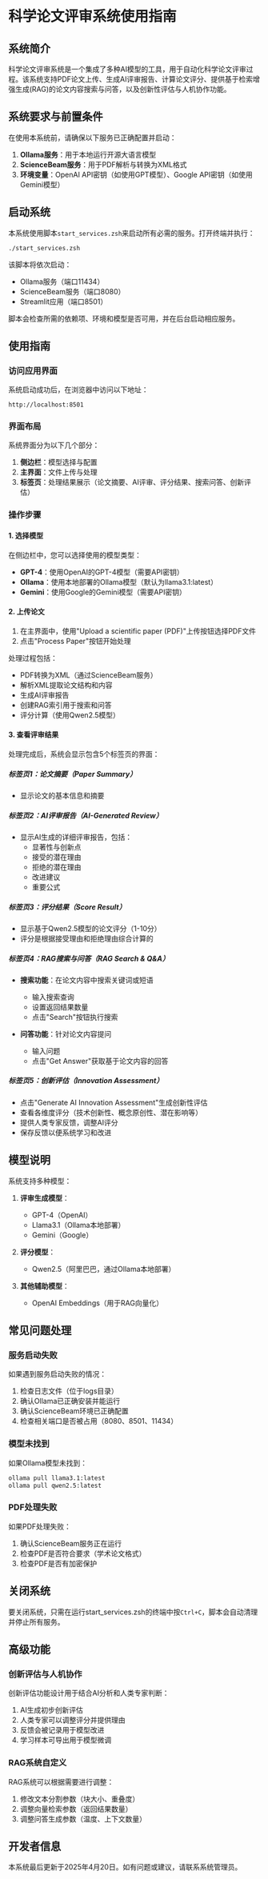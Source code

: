 # 科学论文评审系统使用指南

## 系统简介

科学论文评审系统是一个集成了多种AI模型的工具，用于自动化科学论文评审过程。该系统支持PDF论文上传、生成AI评审报告、计算论文评分、提供基于检索增强生成(RAG)的论文内容搜索与问答，以及创新性评估与人机协作功能。

## 系统要求与前置条件

在使用本系统前，请确保以下服务已正确配置并启动：

1. **Ollama服务**：用于本地运行开源大语言模型
2. **ScienceBeam服务**：用于PDF解析与转换为XML格式
3. **环境变量**：OpenAI API密钥（如使用GPT模型）、Google API密钥（如使用Gemini模型）

## 启动系统

本系统使用脚本`start_services.zsh`来启动所有必需的服务。打开终端并执行：

```bash
./start_services.zsh
```

该脚本将依次启动：
- Ollama服务（端口11434）
- ScienceBeam服务（端口8080）
- Streamlit应用（端口8501）

脚本会检查所需的依赖项、环境和模型是否可用，并在后台启动相应服务。

## 使用指南

### 访问应用界面

系统启动成功后，在浏览器中访问以下地址：
```
http://localhost:8501
```

### 界面布局

系统界面分为以下几个部分：

1. **侧边栏**：模型选择与配置
2. **主界面**：文件上传与处理
3. **标签页**：处理结果展示（论文摘要、AI评审、评分结果、搜索问答、创新评估）

### 操作步骤

#### 1. 选择模型

在侧边栏中，您可以选择使用的模型类型：
- **GPT-4**：使用OpenAI的GPT-4模型（需要API密钥）
- **Ollama**：使用本地部署的Ollama模型（默认为llama3.1:latest）
- **Gemini**：使用Google的Gemini模型（需要API密钥）

#### 2. 上传论文

1. 在主界面中，使用"Upload a scientific paper (PDF)"上传按钮选择PDF文件
2. 点击"Process Paper"按钮开始处理

处理过程包括：
- PDF转换为XML（通过ScienceBeam服务）
- 解析XML提取论文结构和内容
- 生成AI评审报告
- 创建RAG索引用于搜索和问答
- 评分计算（使用Qwen2.5模型）

#### 3. 查看评审结果

处理完成后，系统会显示包含5个标签页的界面：

##### 标签页1：论文摘要（Paper Summary）
- 显示论文的基本信息和摘要

##### 标签页2：AI评审报告（AI-Generated Review）
- 显示AI生成的详细评审报告，包括：
  - 显著性与创新点
  - 接受的潜在理由
  - 拒绝的潜在理由
  - 改进建议
  - 重要公式

##### 标签页3：评分结果（Score Result）
- 显示基于Qwen2.5模型的论文评分（1-10分）
- 评分是根据接受理由和拒绝理由综合计算的

##### 标签页4：RAG搜索与问答（RAG Search & Q&A）
- **搜索功能**：在论文内容中搜索关键词或短语
  - 输入搜索查询
  - 设置返回结果数量
  - 点击"Search"按钮执行搜索

- **问答功能**：针对论文内容提问
  - 输入问题
  - 点击"Get Answer"获取基于论文内容的回答

##### 标签页5：创新评估（Innovation Assessment）
- 点击"Generate AI Innovation Assessment"生成创新性评估
- 查看各维度评分（技术创新性、概念原创性、潜在影响等）
- 提供人类专家反馈，调整AI评分
- 保存反馈以便系统学习和改进

## 模型说明

系统支持多种模型：

1. **评审生成模型**：
   - GPT-4（OpenAI）
   - Llama3.1（Ollama本地部署）
   - Gemini（Google）

2. **评分模型**：
   - Qwen2.5（阿里巴巴，通过Ollama本地部署）

3. **其他辅助模型**：
   - OpenAI Embeddings（用于RAG向量化）

## 常见问题处理

### 服务启动失败

如果遇到服务启动失败的情况：
1. 检查日志文件（位于logs目录）
2. 确认Ollama已正确安装并能运行
3. 确认ScienceBeam环境已正确配置
4. 检查相关端口是否被占用（8080、8501、11434）

### 模型未找到

如果Ollama模型未找到：
```bash
ollama pull llama3.1:latest
ollama pull qwen2.5:latest
```

### PDF处理失败

如果PDF处理失败：
1. 确认ScienceBeam服务正在运行
2. 检查PDF是否符合要求（学术论文格式）
3. 检查PDF是否有加密保护

## 关闭系统

要关闭系统，只需在运行start_services.zsh的终端中按`Ctrl+C`，脚本会自动清理并停止所有服务。

## 高级功能

### 创新评估与人机协作

创新评估功能设计用于结合AI分析和人类专家判断：
1. AI生成初步创新评估
2. 人类专家可以调整评分并提供理由
3. 反馈会被记录用于模型改进
4. 学习样本可导出用于模型微调

### RAG系统自定义

RAG系统可以根据需要进行调整：
1. 修改文本分割参数（块大小、重叠度）
2. 调整向量检索参数（返回结果数量）
3. 调整问答生成参数（温度、上下文数量）

## 开发者信息

本系统最后更新于2025年4月20日。如有问题或建议，请联系系统管理员。